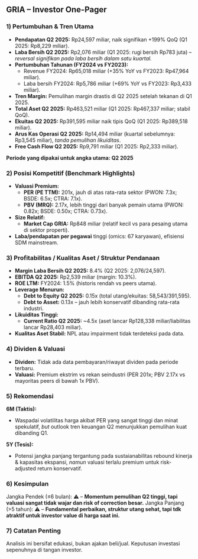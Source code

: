 ## GRIA – Investor One-Pager

### 1) Pertumbuhan & Tren Utama
- **Pendapatan Q2 2025:** Rp24,597 miliar, naik signifikan +199% QoQ (Q1 2025: Rp8,229 miliar).
- **Laba Bersih Q2 2025:** Rp2,076 miliar (Q1 2025: rugi bersih Rp783 juta) – _reversal signifikan pada laba bersih dalam satu kuartal._
- **Pertumbuhan Tahunan (FY2024 vs FY2023):**
  - Revenue FY2024: Rp65,018 miliar (+35% YoY vs FY2023: Rp47,964 miliar).
  - Laba bersih FY2024: Rp5,786 miliar (+69% YoY vs FY2023: Rp3,433 miliar).
- **Tren Margin:** Pemulihan margin drastis di Q2 2025 setelah tekanan di Q1 2025.
- **Total Aset Q2 2025:** Rp463,521 miliar (Q1 2025: Rp467,337 miliar; stabil QoQ).
- **Ekuitas Q2 2025:** Rp391,595 miliar naik tipis QoQ (Q1 2025: Rp389,518 miliar).
- **Arus Kas Operasi Q2 2025:** Rp14,494 miliar (kuartal sebelumnya: Rp3,545 miliar), _tanda pemulihan likuiditas_.
- **Free Cash Flow Q2 2025:** Rp9,791 miliar (Q1 2025: Rp2,333 miliar).
  
**Periode yang dipakai untuk angka utama: Q2 2025**

### 2) Posisi Kompetitif (Benchmark Highlights)
- **Valuasi Premium:** 
  - **PER (PE TTM):** 201x, jauh di atas rata-rata sektor (PWON: 7.3x; BSDE: 6.5x; CTRA: 7.1x).
  - **PBV (MRQ):** 2.17x, lebih tinggi dari banyak pemain utama (PWON: 0.82x; BSDE: 0.50x; CTRA: 0.73x).
- **Size Relatif:**
  - **Market Cap GRIA:** Rp848 miliar (relatif kecil vs para pesaing utama di sektor properti).
- **Laba/pendapatan per pegawai** tinggi (omics: 67 karyawan), efisiensi SDM mainstream.

### 3) Profitabilitas / Kualitas Aset / Struktur Pendanaan
- **Margin Laba Bersih Q2 2025:** 8.4% (Q2 2025: 2,076/24,597).
- **EBITDA Q2 2025:** Rp2,539 miliar (margin: 10.3%).
- **ROE LTM:** FY2024: 1.5% (historis rendah vs peers utama).
- **Leverage Menurun:** 
  - **Debt to Equity Q2 2025:** 0.15x (total utang/ekuitas: 58,543/391,595).
  - **Debt to Asset:** 0.13x – jauh lebih konservatif dibanding rata-rata industri.
- **Likuiditas Tinggi:** 
  - **Current Ratio Q2 2025:** ~4.5x (aset lancar Rp128,338 miliar/liabilitas lancar Rp28,403 miliar).
- **Kualitas Aset Stabil:** NPL atau impairment tidak terdeteksi pada data.

### 4) Dividen & Valuasi
- **Dividen:** Tidak ada data pembayaran/riwayat dividen pada periode terbaru.
- **Valuasi:** Premium ekstrim vs rekan seindustri (PER 201x; PBV 2.17x vs mayoritas peers di bawah 1x PBV).

### 5) Rekomendasi
**6M (Taktis):**  
- Waspadai volatilitas harga akibat PER yang sangat tinggi dan minat spekulatif, _but_ outlook tren keuangan Q2 menunjukkan pemulihan kuat dibanding Q1.

**5Y (Tesis):**  
- Potensi jangka panjang tergantung pada sustaianabilitas rebound kinerja & kapasitas ekspansi, _namun_ valuasi terlalu premium untuk risk-adjusted return konservatif.

### 6) Kesimpulan
Jangka Pendek (≤6 bulan): ⚠️ – **Momentum pemulihan Q2 tinggi, tapi valuasi sangat tidak wajar dan risk of correction besar.**
Jangka Panjang (>5 tahun): ⚠️ – **Fundamental perbaikan, struktur utang sehat, tapi tdk atraktif untuk investor value di harga saat ini.**

### 7) Catatan Penting
Analisis ini bersifat edukasi, bukan ajakan beli/jual. Keputusan investasi sepenuhnya di tangan investor.